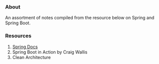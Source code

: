 ### About
An assortment of notes compiled from the resource below on Spring and Spring Boot.
### Resources
1. [Spring Docs](https://docs.spring.io/spring-framework/reference/index.html)
2. Spring Boot in Action by Craig Wallis
3. Clean Architecture